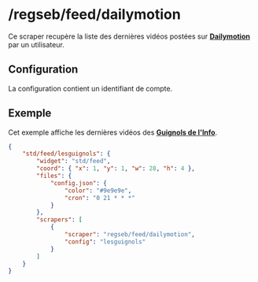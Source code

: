 # /regseb/feed/dailymotion

Ce scraper recupère la liste des dernières vidéos postées sur
**[Dailymotion](//www.dailymotion.com/fr)** par un utilisateur.

## Configuration

La configuration contient un identifiant de compte.

## Exemple

Cet exemple affiche les dernières vidéos des
**[Guignols de l'Info](//www.dailymotion.com/lesguignols)**.

```JSON
{
    "std/feed/lesguignols": {
        "widget": "std/feed",
        "coord": { "x": 1, "y": 1, "w": 28, "h": 4 },
        "files": {
            "config.json": {
                "color": "#9e9e9e",
                "cron": "0 21 * * *"
            }
        },
        "scrapers": [
            {
                "scraper": "regseb/feed/dailymotion",
                "config": "lesguignols"
            }
        ]
    }
}
```
